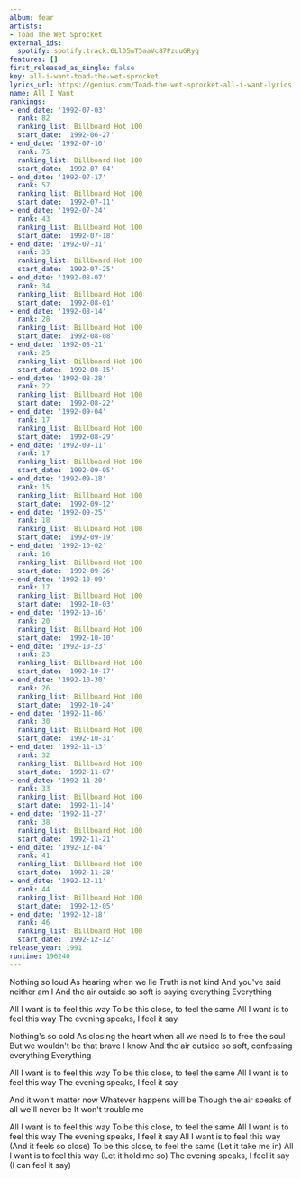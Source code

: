 ```yaml
---
album: fear
artists:
- Toad The Wet Sprocket
external_ids:
  spotify: spotify:track:6LlD5wT5aaVc87PzuuGRyq
features: []
first_released_as_single: false
key: all-i-want-toad-the-wet-sprocket
lyrics_url: https://genius.com/Toad-the-wet-sprocket-all-i-want-lyrics
name: All I Want
rankings:
- end_date: '1992-07-03'
  rank: 82
  ranking_list: Billboard Hot 100
  start_date: '1992-06-27'
- end_date: '1992-07-10'
  rank: 75
  ranking_list: Billboard Hot 100
  start_date: '1992-07-04'
- end_date: '1992-07-17'
  rank: 57
  ranking_list: Billboard Hot 100
  start_date: '1992-07-11'
- end_date: '1992-07-24'
  rank: 43
  ranking_list: Billboard Hot 100
  start_date: '1992-07-18'
- end_date: '1992-07-31'
  rank: 35
  ranking_list: Billboard Hot 100
  start_date: '1992-07-25'
- end_date: '1992-08-07'
  rank: 34
  ranking_list: Billboard Hot 100
  start_date: '1992-08-01'
- end_date: '1992-08-14'
  rank: 28
  ranking_list: Billboard Hot 100
  start_date: '1992-08-08'
- end_date: '1992-08-21'
  rank: 25
  ranking_list: Billboard Hot 100
  start_date: '1992-08-15'
- end_date: '1992-08-28'
  rank: 22
  ranking_list: Billboard Hot 100
  start_date: '1992-08-22'
- end_date: '1992-09-04'
  rank: 17
  ranking_list: Billboard Hot 100
  start_date: '1992-08-29'
- end_date: '1992-09-11'
  rank: 17
  ranking_list: Billboard Hot 100
  start_date: '1992-09-05'
- end_date: '1992-09-18'
  rank: 15
  ranking_list: Billboard Hot 100
  start_date: '1992-09-12'
- end_date: '1992-09-25'
  rank: 18
  ranking_list: Billboard Hot 100
  start_date: '1992-09-19'
- end_date: '1992-10-02'
  rank: 16
  ranking_list: Billboard Hot 100
  start_date: '1992-09-26'
- end_date: '1992-10-09'
  rank: 17
  ranking_list: Billboard Hot 100
  start_date: '1992-10-03'
- end_date: '1992-10-16'
  rank: 20
  ranking_list: Billboard Hot 100
  start_date: '1992-10-10'
- end_date: '1992-10-23'
  rank: 23
  ranking_list: Billboard Hot 100
  start_date: '1992-10-17'
- end_date: '1992-10-30'
  rank: 26
  ranking_list: Billboard Hot 100
  start_date: '1992-10-24'
- end_date: '1992-11-06'
  rank: 30
  ranking_list: Billboard Hot 100
  start_date: '1992-10-31'
- end_date: '1992-11-13'
  rank: 32
  ranking_list: Billboard Hot 100
  start_date: '1992-11-07'
- end_date: '1992-11-20'
  rank: 33
  ranking_list: Billboard Hot 100
  start_date: '1992-11-14'
- end_date: '1992-11-27'
  rank: 38
  ranking_list: Billboard Hot 100
  start_date: '1992-11-21'
- end_date: '1992-12-04'
  rank: 41
  ranking_list: Billboard Hot 100
  start_date: '1992-11-28'
- end_date: '1992-12-11'
  rank: 44
  ranking_list: Billboard Hot 100
  start_date: '1992-12-05'
- end_date: '1992-12-18'
  rank: 46
  ranking_list: Billboard Hot 100
  start_date: '1992-12-12'
release_year: 1991
runtime: 196240
---
```

Nothing so loud
As hearing when we lie
Truth is not kind
And you've said neither am I
And the air outside so soft is saying everything
Everything


All I want is to feel this way
To be this close, to feel the same
All I want is to feel this way
The evening speaks, I feel it say


Nothing's so cold
As closing the heart when all we need
Is to free the soul
But we wouldn't be that brave I know
And the air outside so soft, confessing everything
Everything


All I want is to feel this way
To be this close, to feel the same
All I want is to feel this way
The evening speaks, I feel it say


And it won't matter now
Whatever happens will be
Though the air speaks of all we'll never be
It won't trouble me


All I want is to feel this way
To be this close, to feel the same
All I want is to feel this way
The evening speaks, I feel it say
All I want is to feel this way (And it feels so close)
To be this close, to feel the same (Let it take me in)
All I want is to feel this way (Let it hold me so)
The evening speaks, I feel it say (I can feel it say)
